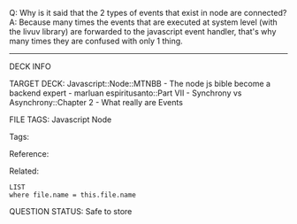 Q: Why is it said that the 2 types of events that exist in node are connected?  
A: Because many times the events that are executed at system level (with the livuv library) are forwarded to the javascript event handler, that's why many times they are confused with only 1 thing.


---

DECK INFO

TARGET DECK: Javascript::Node::MTNBB - The node js bible become a backend expert - marluan espiritusanto::Part VII - Synchrony vs Asynchrony::Chapter 2 - What really are Events

FILE TAGS: Javascript Node

Tags:

Reference:

Related:

```dataview
LIST
where file.name = this.file.name
```

QUESTION STATUS: Safe to store